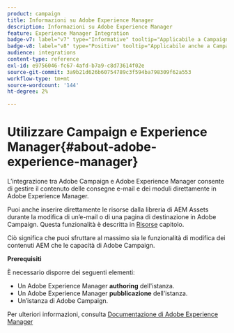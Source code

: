 ```yaml
---
product: campaign
title: Informazioni su Adobe Experience Manager
description: Informazioni su Adobe Experience Manager
feature: Experience Manager Integration
badge-v7: label="v7" type="Informative" tooltip="Applicabile a Campaign Classic v7"
badge-v8: label="v8" type="Positive" tooltip="Applicabile anche a Campaign v8"
audience: integrations
content-type: reference
exl-id: e9756046-fc67-4afd-b7a9-c8d73614f02e
source-git-commit: 3a9b21d626b60754789c3f594ba798309f62a553
workflow-type: tm+mt
source-wordcount: '144'
ht-degree: 2%

---
```


# Utilizzare Campaign e Experience Manager{#about-adobe-experience-manager}



L’integrazione tra Adobe Campaign e Adobe Experience Manager consente di gestire il contenuto delle consegne e-mail e dei moduli direttamente in Adobe Experience Manager.

Puoi anche inserire direttamente le risorse dalla libreria di AEM Assets durante la modifica di un’e-mail o di una pagina di destinazione in Adobe Campaign. Questa funzionalità è descritta in [Risorse](../../integrations/using/sharing-assets-with-adobe-experience-cloud.md) capitolo.

Ciò significa che puoi sfruttare al massimo sia le funzionalità di modifica dei contenuti AEM che le capacità di Adobe Campaign.

**Prerequisiti**

È necessario disporre dei seguenti elementi:

* Un Adobe Experience Manager **authoring** dell&#39;istanza.
* Un Adobe Experience Manager **pubblicazione** dell&#39;istanza.
* Un’istanza di Adobe Campaign.

Per ulteriori informazioni, consulta [Documentazione di Adobe Experience Manager](https://experienceleague.adobe.com/docs/experience-manager-65/classic-ui/campaign/classic-personalization-ac-campaign.html)

